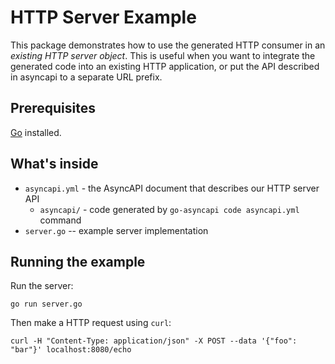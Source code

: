 # HTTP Server Example

This package demonstrates how to use the generated HTTP consumer in an *existing HTTP server object*. This is useful
when you want to integrate the generated code into an existing HTTP application, or put the API described in asyncapi
to a separate URL prefix.

## Prerequisites

[Go](https://go.dev/doc/install) installed.

## What's inside

* `asyncapi.yml` - the AsyncAPI document that describes our HTTP server API
  * `asyncapi/` - code generated by `go-asyncapi code asyncapi.yml` command
* `server.go` -- example server implementation

## Running the example

Run the server:

```shell
go run server.go
```

Then make a HTTP request using `curl`:

```shell
curl -H "Content-Type: application/json" -X POST --data '{"foo": "bar"}' localhost:8080/echo
```
